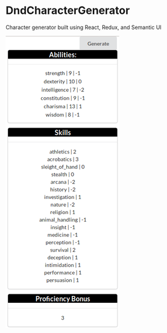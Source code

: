 # DndCharacterGenerator
Character generator built using React, Redux, and Semantic UI

![Screenshot](/docs/Generator.png)